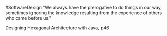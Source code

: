 #SoftwareDesign 
"We always have the prerogative to do things in our way, sometimes ignoring the knowledge resulting from the experience of others who came before us."

Designing Hexagonal Architecture with Java, p46